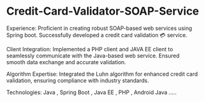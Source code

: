 ﻿# Credit-Card-Validator-SOAP-Service

 Experience: 
  Proficient in creating robust SOAP-based web services using Spring boot. Successfully developed a credit card validation 💳 service.

Client Integration:
Implemented a PHP client and JAVA EE client to seamlessly communicate with the Java-based web service. Ensured smooth data exchange and accurate validation.


Algorithm Expertise:
Integrated the Luhn algorithm for enhanced credit card validation, ensuring compliance with industry standards.


Technologies:
Java , Spring Boot , Java EE , PHP , Android Java .....
